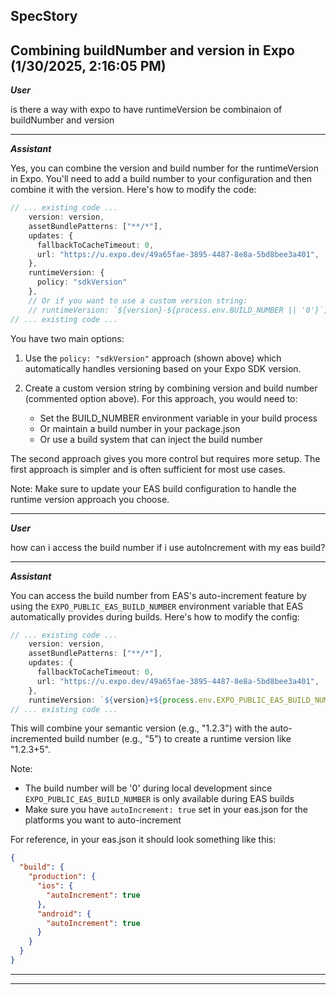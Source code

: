 ## SpecStory

## Combining buildNumber and version in Expo (1/30/2025, 2:16:05 PM)

_**User**_

is there a way with expo to have runtimeVersion be combinaion of buildNumber and version

---

_**Assistant**_

Yes, you can combine the version and build number for the runtimeVersion in Expo. You'll need to add a build number to your configuration and then combine it with the version. Here's how to modify the code:

```typescript:app.config.ts
// ... existing code ...
    version: version,
    assetBundlePatterns: ["**/*"],
    updates: {
      fallbackToCacheTimeout: 0,
      url: "https://u.expo.dev/49a65fae-3895-4487-8e8a-5bd8bee3a401",
    },
    runtimeVersion: {
      policy: "sdkVersion"
    },
    // Or if you want to use a custom version string:
    // runtimeVersion: `${version}-${process.env.BUILD_NUMBER || '0'}`,
// ... existing code ...
```

You have two main options:

1. Use the `policy: "sdkVersion"` approach (shown above) which automatically handles versioning based on your Expo SDK version.

2. Create a custom version string by combining version and build number (commented option above). For this approach, you would need to:
   - Set the BUILD_NUMBER environment variable in your build process
   - Or maintain a build number in your package.json
   - Or use a build system that can inject the build number

The second approach gives you more control but requires more setup. The first approach is simpler and is often sufficient for most use cases.

Note: Make sure to update your EAS build configuration to handle the runtime version approach you choose.

---

_**User**_

how can i access the build number if i use autoIncrement with my eas build?

---

_**Assistant**_

You can access the build number from EAS's auto-increment feature by using the `EXPO_PUBLIC_EAS_BUILD_NUMBER` environment variable that EAS automatically provides during builds. Here's how to modify the config:

```typescript:app.config.ts
// ... existing code ...
    version: version,
    assetBundlePatterns: ["**/*"],
    updates: {
      fallbackToCacheTimeout: 0,
      url: "https://u.expo.dev/49a65fae-3895-4487-8e8a-5bd8bee3a401",
    },
    runtimeVersion: `${version}+${process.env.EXPO_PUBLIC_EAS_BUILD_NUMBER || '0'}`,
// ... existing code ...
```

This will combine your semantic version (e.g., "1.2.3") with the auto-incremented build number (e.g., "5") to create a runtime version like "1.2.3+5".

Note: 
- The build number will be '0' during local development since `EXPO_PUBLIC_EAS_BUILD_NUMBER` is only available during EAS builds
- Make sure you have `autoIncrement: true` set in your eas.json for the platforms you want to auto-increment

For reference, in your eas.json it should look something like this:
```json
{
  "build": {
    "production": {
      "ios": {
        "autoIncrement": true
      },
      "android": {
        "autoIncrement": true
      }
    }
  }
}
```

---



---

